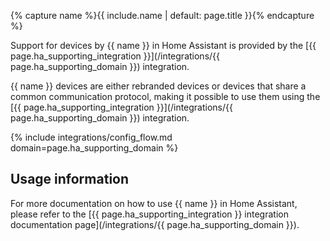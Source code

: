 {% capture name %}{{ include.name | default: page.title }}{% endcapture %}

Support for devices by {{ name }} in Home Assistant is provided by the
[{{ page.ha_supporting_integration }}](/integrations/{{ page.ha_supporting_domain }})
integration.

{{ name }} devices are either rebranded devices or devices that share a common
communication protocol, making it possible to use them using the
[{{ page.ha_supporting_integration }}](/integrations/{{ page.ha_supporting_domain }})
integration.

{% include integrations/config_flow.md domain=page.ha_supporting_domain %}

## Usage information

For more documentation on how to use {{ name }} in Home Assistant, please refer to the
[{{ page.ha_supporting_integration }} integration documentation page](/integrations/{{ page.ha_supporting_domain }}).
